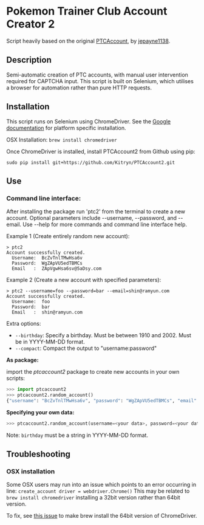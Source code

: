 # Pokemon Trainer Club Account Creator 2
Script heavily based on the original [PTCAccount](https://github.com/jepayne1138/PTCAccount), by [jepayne1138](https://github.com/jepayne1138).

## Description
Semi-automatic creation of PTC accounts, with manual user intervention required for CAPTCHA input. This script is built on Selenium, which utilises a browser for automation rather than pure HTTP requests.

## Installation

This script runs on Selenium using ChromeDriver. See the [Google documentation](https://sites.google.com/a/chromium.org/chromedriver/downloads) for platform specific installation.

OSX Installation: `brew install chromedriver`

Once ChromeDriver is installed, install PTCAccount2 from Github using pip:

`sudo pip install git+https://github.com/Kitryn/PTCAccount2.git`

## Use

### Command line interface:

After installing the package run 'ptc2' from the terminal to create a new account. Optional parameters include --username, --password, and --email. Use --help for more commands and command line interface help.

Example 1 (Create entirely random new account):

```
> ptc2
Account successfully created.
  Username:  BcZvTnlTMwHsa6v
  Password:  WgZApVU5edTBMCs
  Email   :  ZApVgwHsa6sv@5aDsy.com
```

Example 2 (Create a new account with specified parameters):

```
> ptc2 --username=foo --password=bar --email=shin@ramyun.com
Account successfully created.
  Username:  foo
  Password:  bar
  Email   :  shin@ramyun.com
```

Extra options:

* `--birthday`: Specify a birthday. Must be between 1910 and 2002. Must be in YYYY-MM-DD format.
* `--compact`: Compact the output to "username:password"


**As package:**

import the _ptcaccount2_ package to create new accounts in your own scripts:

```python
>>> import ptcaccount2
>>> ptcaccount2.random_account()
{"username": "BcZvTnlTMwHsa6v", "password": "WgZApVU5edTBMCs", "email": "ZApVgwHsa6sv@5aDsy.com"}
```

**Specifying your own data:**
```python
>>> ptcaccount2.random_account(username=<your data>, password=<your data>, email=<your data>, birthday=<your data>)
```

Note: `birthday` must be a string in YYYY-MM-DD format.

## Troubleshooting

### OSX installation

Some OSX users may run into an issue which points to an error occurring in line: `create_account driver = webdriver.Chrome()` This may be related to `brew install chromedriver` installing a 32bit version rather than 64bit version.

To fix, see [this issue](https://github.com/Kitryn/PTCAccount2/issues/1) to make brew install the 64bit version of ChromeDriver.
